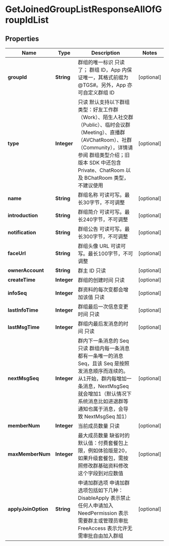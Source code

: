 

# GetJoinedGroupListResponseAllOfGroupIdList


## Properties

| Name | Type | Description | Notes |
|------------ | ------------- | ------------- | -------------|
|**groupId** | **String** | 群组的唯一标识 只读了； 群组 ID，App 内保证唯一，其格式前缀为 @TGS#。另外，App 亦可自定义群组 ID |  [optional] |
|**type** | **Integer** | 只读 默认支持以下群组类型：好友工作群（Work）、陌生人社交群（Public）、临时会议群（Meeting）、直播群（AVChatRoom）、社群（Community），详情请参阅 群组类型介绍；旧版本 SDK 中还包含 Private、ChatRoom 以及 BChatRoom 类型，不建议使用 |  [optional] |
|**name** | **String** | 群组名称 可读可写。最长30字节，不可调整 |  [optional] |
|**introduction** | **String** | 群组简介 可读可写。最长240字节，不可调整 |  [optional] |
|**notification** | **String** | 群组公告 可读可写。最长300字节，不可调整 |  [optional] |
|**faceUrl** | **String** | 群组头像 URL 可读可写。最长100字节，不可调整 |  [optional] |
|**ownerAccount** | **String** | 群主 ID 只读 |  [optional] |
|**createTime** | **Integer** | 群组的创建时间 只读 |  [optional] |
|**infoSeq** | **Integer** | 群资料的每次变都会增加该值 只读 |  [optional] |
|**lastInfoTime** | **Integer** | 群组最后一次信息变更时间 只读 |  [optional] |
|**lastMsgTime** | **Integer** | 群组内最后发消息的时间 只读 |  [optional] |
|**nextMsgSeq** | **Integer** | 群内下一条消息的 Seq 只读  群组内每一条消息都有一条唯一的消息 Seq，且该 Seq 是按照发消息顺序而连续的。从1开始，群内每增加一条消息，NextMsgSeq 就会增加1（默认情况下系统消息比如进退群等通知也属于消息，会导致 NextMsgSeq 加1） |  [optional] |
|**memberNum** | **Integer** | 当前成员数量 只读 |  [optional] |
|**maxMemberNum** | **Integer** | 最大成员数量 缺省时的默认值：付费套餐包上限，例如体验版是20，如果升级套餐包，需按照修改群基础资料修改这个字段到对应数值 |  [optional] |
|**applyJoinOption** | **String** | 申请加群选项 申请加群选项包括如下几种：DisableApply 表示禁止任何人申请加入 NeedPermission 表示需要群主或管理员审批 FreeAccess 表示允许无需审批自由加入群组 |  [optional] |



